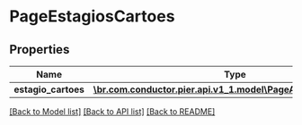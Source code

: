 # PageEstagiosCartoes

## Properties
Name | Type | Description | Notes
------------ | ------------- | ------------- | -------------
**estagio_cartoes** | [**\br.com.conductor.pier.api.v1_1.model\PageApiOfEstagioCartao**](PageApiOfEstagioCartao.md) |  | [optional] 

[[Back to Model list]](../README.md#documentation-for-models) [[Back to API list]](../README.md#documentation-for-api-endpoints) [[Back to README]](../README.md)


